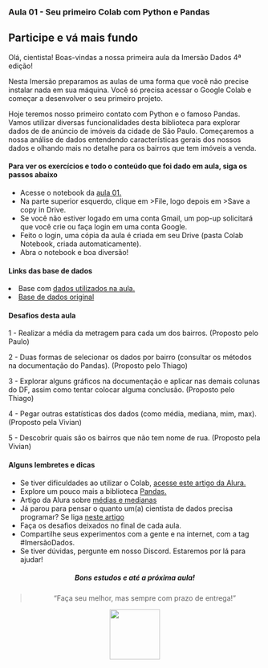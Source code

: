 ### Aula 01 - Seu primeiro Colab com Python e Pandas
## Participe e vá mais fundo

<div>
Olá, cientista! Boas-vindas a nossa primeira aula da Imersão Dados 4ª edição!

Nesta Imersão preparamos as aulas de uma forma que você não precise instalar nada em sua máquina. Você só precisa acessar o Google Colab e começar a desenvolver o seu primeiro projeto.

Hoje teremos nosso primeiro contato com Python e o famoso Pandas. Vamos utilizar diversas funcionalidades desta biblioteca para explorar dados de de anúncio de imóveis da cidade de São Paulo. Começaremos a nossa análise de dados entendendo características gerais dos nossos dados e olhando mais no detalhe para os bairros que tem imóveis a venda.

<h4>Para ver os exercícios e todo o conteúdo que foi dado em aula, siga os passos abaixo</h4>

<ul>
<li>Acesse o notebook da <a href="https://colab.research.google.com/drive/1moSUZcAzuPJvPWI2g7Bzjl0i1kp98Leh?usp=sharing">aula 01.</a></li>
<li>Na parte superior esquerdo, clique em >File, logo depois em >Save a copy in Drive.</li>
<li>Se você não estiver logado em uma conta Gmail, um pop-up solicitará que você crie ou faça login em uma conta Google.</li>
<li>Feito o login, uma cópia da aula é criada em seu Drive (pasta Colab Notebook, criada automaticamente).</li>
<li>Abra o notebook e boa diversão!</li>
</ul>

<h4>Links das base de dados</h4>
<ui>
    <li>Base com <a href="https://gist.githubusercontent.com/tgcsantos/3bdb29eba6ce391e90df2b72205ba891/raw/22fa920e80c9fa209a9fccc8b52d74cc95d1599b/dados_imoveis.csv">dados utilizados na aula.</a></li>
    <li><a href="https://www.kaggle.com/datasets/kaggleshashankk/house-price-data-of-sao-paulo">Base de dados original</a></li>
</ui>

<h4>Desafios desta aula</h4>

1 - Realizar a média da metragem para cada um dos bairros. (Proposto pelo Paulo)

2 - Duas formas de selecionar os dados por bairro (consultar os métodos na documentação do Pandas). (Proposto pelo Thiago)

3 - Explorar alguns gráficos na documentação e aplicar nas demais colunas do DF, assim como tentar colocar alguma conclusão. (Proposto pelo Thiago)

4 - Pegar outras estatísticas dos dados (como média, mediana, mim, max). (Proposto pela Vivian)

5 - Descobrir quais são os bairros que não tem nome de rua. (Proposto pela Vivian)

<h4>Alguns lembretes e dicas</h4>

<ul>
    <li>Se tiver dificuldades ao utilizar o Colab, <a href="https://www.alura.com.br/artigos/google-colab-o-que-e-e-como-usar">acesse este artigo da Alura.</a></li>
    <li>Explore um pouco mais a biblioteca <a href="https://pandas.pydata.org/">Pandas.</a></li>
    <li>Artigo da Alura sobre <a href="https://www.alura.com.br/artigos/media-ou-mediana-entendendo-cada-uma">médias e medianas</a></li>
    <li>Já parou para pensar o quanto um(a) cientista de dados precisa programar? Se liga <a href="https://www.alura.com.br/artigos/cientista-de-dados-programa">neste artigo</a></li>
    <li>Faça os desafios deixados no final de cada aula.</li>
   <li>Compartilhe seus experimentos com a gente e na internet, com a tag #ImersãoDados.</li>
   <li>Se tiver dúvidas, pergunte em nosso Discord. Estaremos por lá para ajudar!</li>
</ul>

<h5 align="center">Bons estudos e até a próxima aula!</h5>

<blockquote align="center">“Faça seu melhor, mas sempre com prazo de entrega!”</blockquote>

<footer align="center">
<img width="100" src="https://www.alura.com.br/assets/img/imersoes/imersao-dados/logo-mersao.1647533644.svg" />
</footer>

<div/>